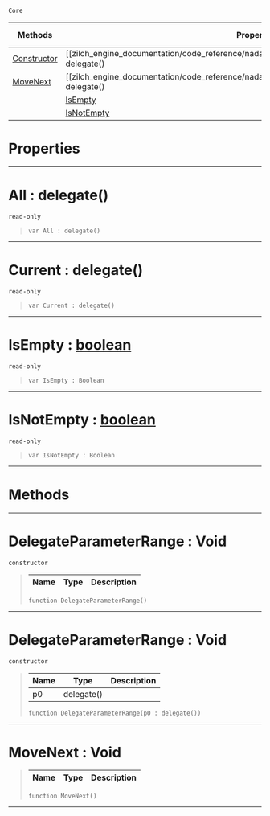  `Core`

|Methods|Properties|Base Classes|Derived Classes|
|---|---|---|---|
|[ Constructor](delegateparameterrange.md#delegateparameterrange-v)|[[zilch_engine_documentation/code_reference/nada_base_types/delegateparameterrange/#all-delegate() | All]]| | |
|[ MoveNext](delegateparameterrange.md#movenext-void)|[[zilch_engine_documentation/code_reference/nada_base_types/delegateparameterrange/#current-delegate() | Current]]| | |
| |[ IsEmpty](delegateparameterrange.md#isempty-zilch-engine-docu)| | |
| |[ IsNotEmpty](delegateparameterrange.md#isnotempty-zilch-engine-d)| | |


 #  Properties


---  
 #  All : delegate()

 `read-only`

> 
> ``` lang=cpp, name=Nada
> var All : delegate()


---  
 #  Current : delegate()

 `read-only`

> 
> ``` lang=cpp, name=Nada
> var Current : delegate()


---  
 #  IsEmpty : [boolean](boolean.md)

 `read-only`

> 
> ``` lang=cpp, name=Nada
> var IsEmpty : Boolean


---  
 #  IsNotEmpty : [boolean](boolean.md)

 `read-only`

> 
> ``` lang=cpp, name=Nada
> var IsNotEmpty : Boolean


---  
 #  Methods


---  
 #  DelegateParameterRange : Void

 `constructor`

> 
> |Name|Type|Description|
> |---|---|---|
> ``` lang=cpp, name=Nada
> function DelegateParameterRange()
> ``` 


---  
 #  DelegateParameterRange : Void

 `constructor`

> 
> |Name|Type|Description|
> |---|---|---|
> |p0|delegate()| |
> ``` lang=cpp, name=Nada
> function DelegateParameterRange(p0 : delegate())
> ``` 


---  
 #  MoveNext : Void

> 
> |Name|Type|Description|
> |---|---|---|
> ``` lang=cpp, name=Nada
> function MoveNext()
> ``` 


---  
 

 